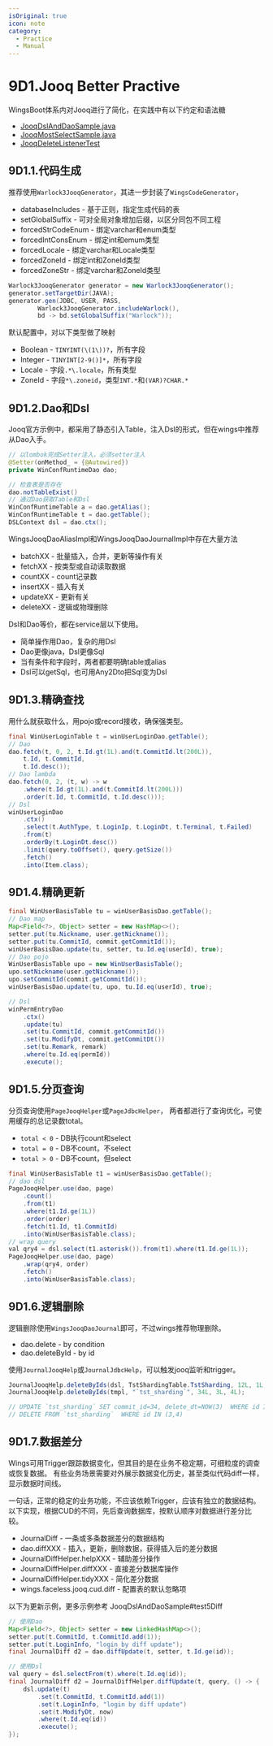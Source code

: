 ```yaml
---
isOriginal: true
icon: note
category:
  - Practice
  - Manual
---
```


# 9D1.Jooq Better Practive

WingsBoot体系内对Jooq进行了简化，在实践中有以下约定和语法糖

* [JooqDslAndDaoSample.java](https://github.com/trydofor/pro.fessional.wings/blob/master/wings/faceless-jooq/src/test/java/pro/fessional/wings/faceless/sample/JooqDslAndDaoSample.java)
* [JooqMostSelectSample.java](https://github.com/trydofor/pro.fessional.wings/blob/master/wings/faceless-jooq/src/test/java/pro/fessional/wings/faceless/sample/JooqMostSelectSample.java)
* [JooqDeleteListenerTest](https://github.com/trydofor/pro.fessional.wings/blob/master/wings/faceless-jooq/src/test/java/pro/fessional/wings/faceless/jooq/JooqDeleteListenerTest.java)

## 9D1.1.代码生成

推荐使用`Warlock3JooqGenerator`，其进一步封装了`WingsCodeGenerator`，

* databaseIncludes - 基于正则，指定生成代码的表
* setGlobalSuffix - 可对全局对象增加后缀，以区分同包不同工程
* forcedStrCodeEnum - 绑定varchar和enum类型
* forcedIntConsEnum - 绑定int和emum类型
* forcedLocale - 绑定varchar和Locale类型
* forcedZoneId -  绑定int和ZoneId类型
* forcedZoneStr -  绑定varchar和ZoneId类型

```java
Warlock3JooqGenerator generator = new Warlock3JooqGenerator();
generator.setTargetDir(JAVA);
generator.gen(JDBC, USER, PASS,
        Warlock3JooqGenerator.includeWarlock(),
        bd -> bd.setGlobalSuffix("Warlock"));
```

默认配置中，对以下类型做了映射

* Boolean - `TINYINT(\(1\))?`，所有字段
* Integer - `TINYINT[2-9()]*`，所有字段
* Locale - 字段`.*\.locale`，所有类型
* ZoneId - 字段`*\.zoneid`，类型`INT.*`和`(VAR)?CHAR.*`

## 9D1.2.Dao和Dsl

Jooq官方示例中，都采用了静态引入Table，注入Dsl的形式，但在wings中推荐从Dao入手。

```java
// 以lombok完成Setter注入，必须setter注入
@Setter(onMethod_ = {@Autowired})
private WinConfRuntimeDao dao;
```

```java
// 检查表是否存在
dao.notTableExist()
// 通过Dao获取Table和Dsl
WinConfRuntimeTable a = dao.getAlias();
WinConfRuntimeTable t = dao.getTable();
DSLContext dsl = dao.ctx();
```

WingsJooqDaoAliasImpl和WingsJooqDaoJournalImpl中存在大量方法

* batchXX - 批量插入，合并，更新等操作有关
* fetchXX - 按类型或自动读取数据
* countXX - count记录数
* insertXX - 插入有关
* updateXX - 更新有关
* deleteXX - 逻辑或物理删除

Dsl和Dao等价，都在service层以下使用。

* 简单操作用Dao，复杂的用Dsl
* Dao更像java，Dsl更像Sql
* 当有条件和字段时，两者都要明确table或alias
* Dsl可以getSql，也可用Any2Dto把Sql变为Dsl

## 9D1.3.精确查找

用什么就获取什么，用pojo或record接收，确保强类型。

```java
final WinUserLoginTable t = winUserLoginDao.getTable();
// Dao 
dao.fetch(t, 0, 2, t.Id.gt(1L).and(t.CommitId.lt(200L)),
    t.Id, t.CommitId,
    t.Id.desc());
// Dao lambda
dao.fetch(0, 2, (t, w) -> w
    .where(t.Id.gt(1L).and(t.CommitId.lt(200L)))
    .order(t.Id, t.CommitId, t.Id.desc()));
// Dsl
winUserLoginDao
    .ctx()
    .select(t.AuthType, t.LoginIp, t.LoginDt, t.Terminal, t.Failed)
    .from(t)
    .orderBy(t.LoginDt.desc())
    .limit(query.toOffset(), query.getSize())
    .fetch()
    .into(Item.class);
```

## 9D1.4.精确更新

```java
final WinUserBasisTable tu = winUserBasisDao.getTable();
// Dao map
Map<Field<?>, Object> setter = new HashMap<>();
setter.put(tu.Nickname, user.getNickname());
setter.put(tu.CommitId, commit.getCommitId());
winUserBasisDao.update(tu, setter, tu.Id.eq(userId), true);
// Dao pojo
WinUserBasisTable upo = new WinUserBasisTable();
upo.setNickname(user.getNickname());
upo.setCommitId(commit.getCommitId());
winUserBasisDao.update(tu, upo, tu.Id.eq(userId), true);

// Dsl
winPermEntryDao
    .ctx()
    .update(tu)
    .set(tu.CommitId, commit.getCommitId())
    .set(tu.ModifyDt, commit.getCommitDt())
    .set(tu.Remark, remark)
    .where(tu.Id.eq(permId))
    .execute();
```

## 9D1.5.分页查询

分页查询使用`PageJooqHelper`或`PageJdbcHelper`，
两者都进行了查询优化，可使用缓存的总记录数total。

* `total < 0` - DB执行count和select
* `total = 0` - DB不count，不select
* `total > 0` - DB不count，但select

```java
final WinUserBasisTable t1 = winUserBasisDao.getTable();
// dao dsl
PageJooqHelper.use(dao, page)
    .count()
    .from(t1)
    .where(t1.Id.ge(1L))
    .order(order)
    .fetch(t1.Id, t1.CommitId)
    .into(WinUserBasisTable.class);
// wrap query
val qry4 = dsl.select(t1.asterisk()).from(t1).where(t1.Id.ge(1L));
PageJooqHelper.use(dao, page)
    .wrap(qry4, order)
    .fetch()
    .into(WinUserBasisTable.class);
```

## 9D1.6.逻辑删除

逻辑删除使用`WingsJooqDaoJournal`即可，不过wings推荐物理删除。

* dao.delete - by condition
* dao.deleteById - by id

使用`JournalJooqHelp`或`JournalJdbcHelp`，可以触发jooq监听和trigger。

```java
JournalJooqHelp.deleteByIds(dsl, TstShardingTable.TstSharding, 12L, 1L, 2L);
JournalJooqHelp.deleteByIds(tmpl, "`tst_sharding`", 34L, 3L, 4L);

// UPDATE `tst_sharding` SET commit_id=34, delete_dt=NOW(3)  WHERE id IN (3,4)
// DELETE FROM `tst_sharding`  WHERE id IN (3,4)
```

## 9D1.7.数据差分

Wings可用Trigger跟踪数据变化，但其目的是在业务不稳定期，可细粒度的调查或恢复数据。
有些业务场景需要对外展示数据变化历史，甚至类似代码diff一样，显示数据时间线。

一句话，正常的稳定的业务功能，不应该依赖Trigger，应该有独立的数据结构。
以下实现，根据CUD的不同，先后查询数据库，按默认顺序对数据进行差分比较。

* JournalDiff - 一条或多条数据差分的数据结构
* dao.diffXXX - 插入，更新，删除数据，获得插入后的差分数据
* JournalDiffHelper.helpXXX - 辅助差分操作
* JournalDiffHelper.diffXXX - 直接差分数据库操作
* JournalDiffHelper.tidyXXX - 简化差分数据
* wings.faceless.jooq.cud.diff - 配置表的默认忽略项

以下为更新示例，更多示例参考 JooqDslAndDaoSample#test5Diff

```java
// 使用Dao
Map<Field<?>, Object> setter = new LinkedHashMap<>();
setter.put(t.CommitId, t.CommitId.add(1));
setter.put(t.LoginInfo, "login by diff update");
final JournalDiff d2 = dao.diffUpdate(t, setter, t.Id.ge(id));

// 使用Dsl
val query = dsl.selectFrom(t).where(t.Id.eq(id));
final JournalDiff d2 = JournalDiffHelper.diffUpdate(t, query, () -> {
    dsl.update(t)
        .set(t.CommitId, t.CommitId.add(1))
        .set(t.LoginInfo, "login by diff update")
        .set(t.ModifyDt, now)
        .where(t.Id.eq(id))
        .execute();
});
```
